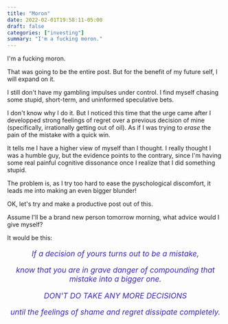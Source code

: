 ```yaml
---
title: "Moron"
date: 2022-02-01T19:58:11-05:00
draft: false
categories: ["investing"]
summary: "I'm a fucking moron."
---
```


I'm a fucking moron. 

That was going to be the entire post. But for the benefit of my future self, I will expand on it.

I still don't have my gambling impulses under control. I find myself chasing some stupid, short-term, and uninformed speculative bets. 

I don't know why I do it. But I noticed this time that the urge came after I developped strong feelings of regret over a previous decision of mine (specifically, irrationally getting out of oil). As if I was trying to _erase_ the pain of the mistake with a quick win.

It tells me I have a higher view of myself than I thought. I really thought I was a humble guy, but the evidence points to the contrary, since I'm having some real painful cognitive dissonance once I realize that I did something stupid. 

The problem is, as I try too hard to ease the pyschological discomfort, it leads me into making an even bigger blunder!

OK, let's try and make a productive post out of this.

Assume I'll be a brand new person tomorrow morning, what advice would I give myself? 

It would be this:

<div style="color:#3A28B8; text-align:center; font-size:125%">

_If a decision of yours turns out to be a mistake,_

_know that you are in grave danger of compounding that mistake into a bigger one._

_DON'T DO TAKE ANY MORE DECISIONS_

_until the feelings of shame and regret dissipate completely._

</div>
